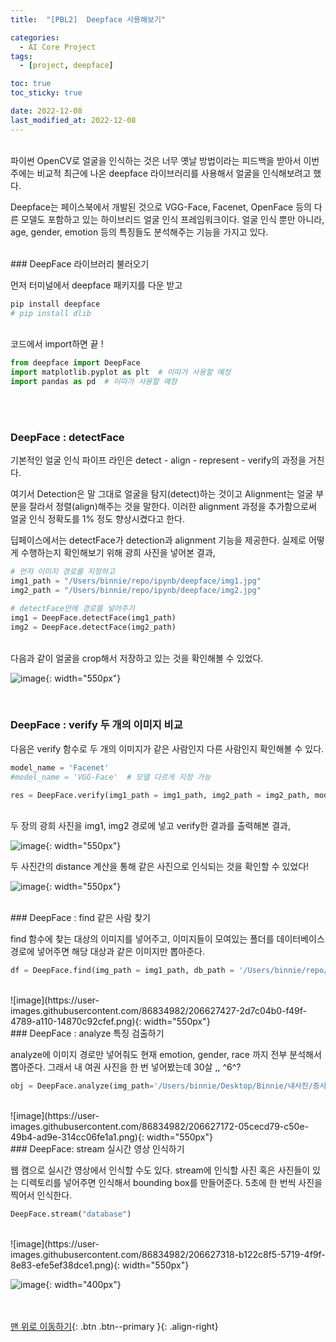 ```yaml
---
title:  "[PBL2]  Deepface 사용해보기" 

categories:
  - AI Core Project
tags:
  - [project, deepface]

toc: true
toc_sticky: true

date: 2022-12-08
last_modified_at: 2022-12-08
---
```


<br/> 
파이썬 OpenCV로 얼굴을 인식하는 것은 너무 옛날 방법이라는 피드백을 받아서 이번주에는 비교적 최근에 나온 deepface 라이브러리를 사용해서 얼굴을 인식해보려고 했다.

Deepface는 페이스북에서 개발된 것으로 VGG-Face, Facenet, OpenFace 등의 다른 모델도 포함하고 있는 하이브리드 얼굴 인식 프레임워크이다. 얼굴 인식 뿐만 아니라, age, gender, emotion 등의 특징들도 분석해주는 기능을 가지고 있다. 


<br/> 
### DeepFace 라이브러리 불러오기

먼저 터미널에서 deepface 패키지를 다운 받고

```bash
pip install deepface
# pip install dlib 
```
<br/>
코드에서 import하면 끝  !

```python
from deepface import DeepFace
import matplotlib.pyplot as plt  # 이따가 사용할 예정 
import pandas as pd  # 이따가 사용할 예정 
```

<br/> <br/>
### DeepFace : detectFace

기본적인 얼굴 인식 파이프 라인은 detect - align - represent - verify의 과정을 거친다. 

여기서 Detection은 말 그대로 얼굴을 탐지(detect)하는 것이고 Alignment는 얼굴 부분을 잘라서 정렬(align)해주는 것을 말한다. 이러한 alignment 과정을 추가함으로써 얼굴 인식 정확도를 1% 정도 향상시켰다고 한다. 

딥페이스에서는 detectFace가 detection과 alignment 기능을 제공한다. 실제로 어떻게 수행하는지 확인해보기 위해 광희 사진을 넣어본 결과,

```python
# 먼저 이미지 경로를 지정하고
img1_path = "/Users/binnie/repo/ipynb/deepface/img1.jpg"
img2_path = "/Users/binnie/repo/ipynb/deepface/img2.jpg"

# detectFace안에 경로를 넣어주기 
img1 = DeepFace.detectFace(img1_path)
img2 = DeepFace.detectFace(img2_path)
```
<br/>
다음과 같이 얼굴을 crop해서 저장하고 있는 것을 확인해볼 수 있었다. 

![image](https://user-images.githubusercontent.com/86834982/206627367-4db2074f-9449-470e-985c-4c1d44a0aae4.png){: width="550px"}  

<br/>

### DeepFace : verify  두 개의 이미지 비교

다음은 verify 함수로 두 개의 이미지가 같은 사람인지 다른 사람인지 확인해볼 수 있다. 

```python
model_name = 'Facenet'
#model_name = 'VGG-Face'  # 모델 다르게 지정 가능 

res = DeepFace.verify(img1_path = img1_path, img2_path = img2_path, model_name = model_name)
```
<br/>
두 장의 광희 사진을 img1, img2 경로에 넣고 verify한 결과를 출력해본 결과, 

![image](https://user-images.githubusercontent.com/86834982/206627223-05c59b49-8568-4d2b-b7f2-63c068289c1d.png){: width="550px"}  

두 사진간의 distance 계산을 통해 같은 사진으로 인식되는 것을 확인할 수 있었다!

![image](https://user-images.githubusercontent.com/86834982/206627120-1df55966-a158-4e5d-be1c-f0ee979d5c6d.png){: width="550px"}  


<br/> 
### DeepFace : find  같은 사람 찾기

find 함수에 찾는 대상의 이미지를 넣어주고, 이미지들이 모여있는 폴더를 데이터베이스 경로에 넣어주면 해당 대상과 같은 이미지만 뽑아준다. 

```python
df = DeepFace.find(img_path = img1_path, db_path = '/Users/binnie/repo/ipynb/deepface/')
```
<br/>
![image](https://user-images.githubusercontent.com/86834982/206627427-2d7c04b0-f49f-4789-a110-14870c92cfef.png){: width="550px"}  


<br/> 
### DeepFace :   analyze  특징 검출하기

analyze에 이미지 경로만 넣어줘도 현재 emotion, gender, race 까지 전부 분석해서 뽑아준다. 그래서 내 여권 사진을 한 번 넣어봤는데 30살 ,, ^6^?

```python
obj = DeepFace.analyze(img_path='/Users/binnie/Desktop/Binnie/내사진/증사/여권사진.jpeg')
```
<br/>
![image](https://user-images.githubusercontent.com/86834982/206627172-05cecd79-c50e-49b4-ad9e-314cc06fe1a1.png){: width="550px"}  


<br/> 
### DeepFace: stream  실시간 영상 인식하기

웹 캠으로 실시간 영상에서 인식할 수도 있다. stream에 인식할 사진 혹은 사진들이 있는 디렉토리를 넣어주면 인식해서 bounding box를 만들어준다. 5초에 한 번씩 사진을 찍어서 인식한다. 

```python
DeepFace.stream("database")
```
<br/>
![image](https://user-images.githubusercontent.com/86834982/206627318-b122c8f5-5719-4f9f-8e83-efe5ef38dce1.png){: width="550px"}  

![image](https://user-images.githubusercontent.com/86834982/206627100-532a80d0-9b89-4149-8c78-613a370301c6.jpg){: width="400px"}  



<br/><br/>
[맨 위로 이동하기](#){: .btn .btn--primary }{: .align-right}
